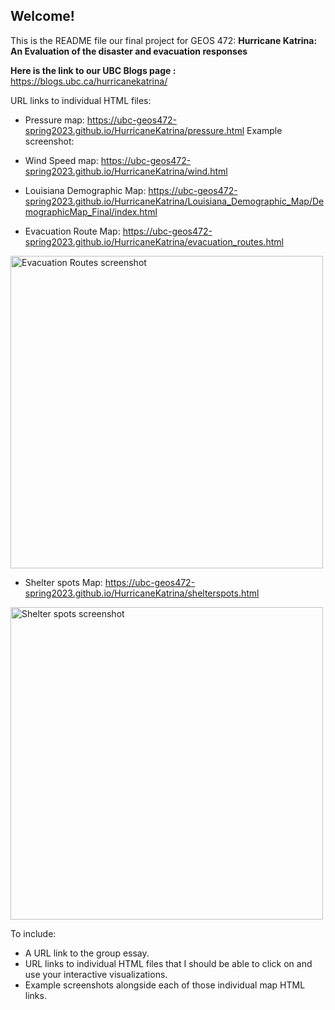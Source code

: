 ## Welcome!

This is the README file our final project for GEOS 472: **Hurricane Katrina: An Evaluation of the disaster and evacuation responses**

**Here is the link to our UBC Blogs page :** https://blogs.ubc.ca/hurricanekatrina/

URL links to individual HTML files:
* Pressure map: https://ubc-geos472-spring2023.github.io/HurricaneKatrina/pressure.html
Example screenshot:


* Wind Speed map: https://ubc-geos472-spring2023.github.io/HurricaneKatrina/wind.html
* Louisiana Demographic Map: https://ubc-geos472-spring2023.github.io/HurricaneKatrina/Louisiana_Demographic_Map/DemographicMap_Final/index.html
* Evacuation Route Map: https://ubc-geos472-spring2023.github.io/HurricaneKatrina/evacuation_routes.html

<p> <img src="https://ubc-geos472-spring2023.github.io/HurricaneKatrina/evac_routes.png" width="500" title="Evacuation Routes screenshot"> </p>

* Shelter spots Map: https://ubc-geos472-spring2023.github.io/HurricaneKatrina/shelterspots.html

<p> <img src="https://ubc-geos472-spring2023.github.io/HurricaneKatrina/shelterspots.png" width="500" title="Shelter spots screenshot"> </p>


To include:
* A URL link to the group essay.
* URL links to individual HTML files that I should be able to click on and use your interactive visualizations.
* Example screenshots alongside each of those individual map HTML links.
